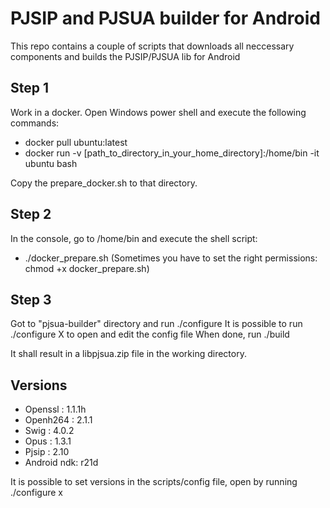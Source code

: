 # PJSIP and PJSUA builder for Android
This repo contains a couple of scripts that downloads all neccessary components and builds the PJSIP/PJSUA lib for Android

## Step 1
Work in a docker. Open Windows power shell and execute the following commands:
 - docker pull ubuntu:latest
 - docker run -v [path_to_directory_in_your_home_directory]:/home/bin  -it ubuntu bash

 Copy the prepare_docker.sh to that directory.

## Step 2
In the console, go to /home/bin and execute the shell script:
 - ./docker_prepare.sh
 (Sometimes you have to set the right permissions: chmod +x docker_prepare.sh)


## Step 3
Got to "pjsua-builder" directory and run ./configure
It is possible to run ./configure X to open and edit the config file
When done, run ./build

It shall result in a libpjsua.zip file in the working directory.


## Versions
* Openssl    : 1.1.1h 
* Openh264   : 2.1.1 
* Swig       : 4.0.2 
* Opus       : 1.3.1 
* Pjsip      : 2.10 
* Android ndk: r21d 

It is possible to set versions in the scripts/config file, open by running ./configure x
